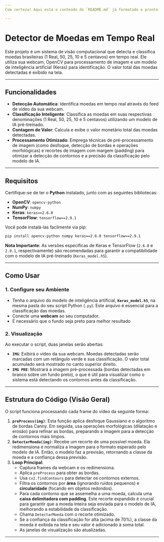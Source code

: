 ```yaml
---
Com certeza! Aqui está o conteúdo do `README.md` já formatado e pronto para você colar diretamente no GitHub.

---
```


# Detector de Moedas em Tempo Real

Este projeto é um sistema de visão computacional que detecta e classifica moedas brasileiras (1 Real, 50, 25, 10 e 5 centavos) em tempo real. Ele utiliza sua webcam, OpenCV para processamento de imagem e um modelo de inteligência artificial (Keras) para identificação. O valor total das moedas detectadas é exibido na tela.

---

## Funcionalidades

* **Detecção Automática**: Identifica moedas em tempo real através do feed de vídeo da sua webcam.
* **Classificação Inteligente**: Classifica as moedas em suas respectivas denominações (1 Real, 50, 25, 10 e 5 centavos) utilizando um modelo de IA pré-treinado.
* **Contagem de Valor**: Calcula e exibe o valor monetário total das moedas detectadas.
* **Processamento Otimizado**: Emprega técnicas de pré-processamento de imagem (como desfoque, detecção de bordas e operações morfológicas) e recortes de imagem com margem (padding) para otimizar a detecção de contornos e a precisão da classificação pelo modelo de IA.

---

## Requisitos

Certifique-se de ter o **Python** instalado, junto com as seguintes bibliotecas:

* **OpenCV**: `opencv-python`
* **NumPy**: `numpy`
* **Keras**: `keras==2.6.0`
* **TensorFlow**: `tensorflow==2.9.1`

Você pode instalá-las facilmente via pip:

```bash
pip install opencv-python numpy keras==2.6.0 tensorflow==2.9.1
```

**Nota Importante**: As versões específicas de Keras e TensorFlow (`2.6.0` e `2.9.1`, respectivamente) são recomendadas para garantir a compatibilidade com o modelo de IA pré-treinado (`Keras_model.h5`).

---

## Como Usar

### 1. Configure seu Ambiente

* Tenha o arquivo do modelo de inteligência artificial, **`Keras_model.h5`**, na mesma pasta do seu script Python (`.py`). Este arquivo é essencial para a classificação das moedas.
* Conecte uma **webcam** ao seu computador.
* É necessário que o fundo seja preto para melhor resultado

### 2. Visualização

Ao executar o script, duas janelas serão abertas:

* **`IMG`**: Exibirá o vídeo da sua webcam. Moedas detectadas serão marcadas com um retângulo verde e sua classificação. O valor total acumulado será mostrado no canto superior direito.
* **`IMG PRE`**: Mostrará a imagem pré-processada (bordas detectadas em branco sobre um fundo preto), o que é útil para visualizar como o sistema está detectando os contornos antes da classificação.

---

## Estrutura do Código (Visão Geral)

O script funciona processando cada frame do vídeo da seguinte forma:

1.  **`preProcess(img)`**: Esta função aplica desfoque Gaussiano e o algoritmo de bordas Canny. Em seguida, usa operações morfológicas (dilatação e erosão) para refinar as bordas, preparando a imagem para a detecção de contornos mais limpos.
2.  **`DetectarMoeda(img)`**: Recebe um recorte de uma possível moeda. Ela redimensiona e normaliza a imagem para o formato esperado pelo modelo de IA. Então, o modelo faz a previsão, retornando a classe da moeda e a confiança dessa previsão.
3.  **Loop Principal**:
    * Captura frames da webcam e os redimensiona.
    * Aplica `preProcess` para obter as bordas.
    * Usa `cv2.findContours` para detectar os contornos externos.
    * Filtra os contornos por **área** (ignorando ruídos pequenos) e **circularidade** (focando em objetos redondos).
    * Para cada contorno que se assemelha a uma moeda, calcula uma **caixa delimitadora com padding**. Este recorte expandido é crucial para garantir que a moeda inteira seja enviada para o modelo de IA, melhorando a estabilidade da classificação.
    * Chama `DetectarMoeda` com o recorte otimizado.
    * Se a confiança da classificação for alta (acima de 70%), a classe da moeda é exibida na tela e seu valor é adicionado à soma total.
    * As janelas de visualização são atualizadas.

---
